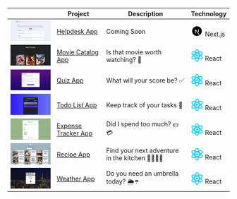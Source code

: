 |  | Project | Description | Technology |
| ---          |     ---    |          --- | ---          |
| <a href="https://andressabertolini.github.io/react-short-projects/helpdesk-app"><img src="assets/img/thumbnail-helpdesk-app.png" width="200"/></a> | <a href="https://andressabertolini.github.io/react-short-projects/helpdesk-app" target="_blank">Helpdesk App</a> | Coming Soon | <img src="assets/img/icon-next.svg" style="vertical-align: -2px" /> Next.js |
| <a href="https://andressabertolini.github.io/react-short-projects/movie-catalog-app"><img src="assets/img/thumbnail-movie-catalog-app.png" width="200"/></a> | <a href="https://andressabertolini.github.io/react-short-projects/movie-catalog-app" target="_blank">Movie Catalog App</a> | Is that movie worth watching? 🎥 | <img src="assets/img/icon-react.svg" style="vertical-align: -2px" /> React |
| <a href="https://andressabertolini.github.io/react-short-projects/quiz-app"><img src="assets/img/thumbnail-quiz-app.png" width="200"/></a> | <a href="https://andressabertolini.github.io/react-short-projects/quiz-app" target="_blank">Quiz App</a> | What will your score be? ✅ | <img src="assets/img/icon-react.svg" style="vertical-align: -2px" /> React |
| <a href="https://andressabertolini.github.io/react-short-projects/todo-list-app"><img src="assets/img/thumbnail-todo-list-app.png" width="200"/></a> | <a href="https://andressabertolini.github.io/react-short-projects/todo-list-app" target="_blank">Todo List App</a> | Keep track of your tasks 📝 | <img src="assets/img/icon-react.svg" style="vertical-align: -2px" /> React |
| <a href="https://andressabertolini.github.io/react-short-projects/expense-tracker-app/"><img src="assets/img/thumbnail-expense-tracker-app.png" width="200"/></a>| <a href="https://andressabertolini.github.io/react-short-projects/expense-tracker-app/" target="_blank">Expense Tracker App</a> | Did I spend too much? 💵💳 | <img src="assets/img/icon-react.svg" style="vertical-align: -2px" /> React |
| <a href="https://andressabertolini.github.io/react-short-projects/recipe-app/"><img src="assets/img/thumbnail-recipe-app.png" width="200"/></a> | <a href="https://andressabertolini.github.io/react-short-projects/recipe-app/" target="_blank">Recipe App</a> | Find your next adventure in the kitchen 👩🏼‍🍳🍳 | <img src="assets/img/icon-react.svg" style="vertical-align: -2px" /> React |
| <a href="https://andressabertolini.github.io/react-short-projects/weather-app/"><img src="assets/img/thumbnail-weather-app.png" width="200"/></a>| <a href="https://andressabertolini.github.io/react-short-projects/weather-app/" target="_blank">Weather App</a> | Do you need an umbrella today? 🌦☂️ | <img src="assets/img/icon-react.svg" style="vertical-align: -2px" /> React |